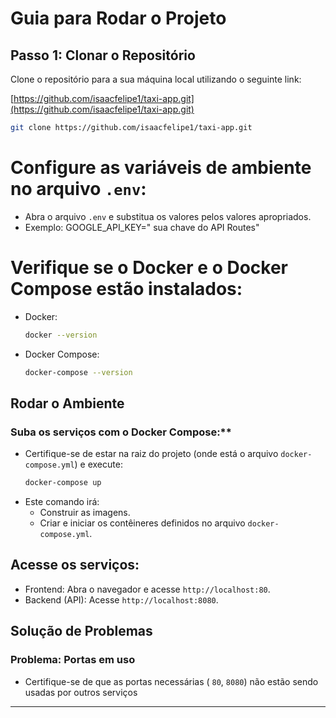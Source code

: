 # Guia para Rodar o Projeto

## Passo 1: Clonar o Repositório
Clone o repositório para a sua máquina local utilizando o seguinte link:

[https://github.com/isaacfelipe1/taxi-app.git](https://github.com/isaacfelipe1/taxi-app.git)

```bash
git clone https://github.com/isaacfelipe1/taxi-app.git
```

# Configure as variáveis de ambiente no arquivo `.env`:
   - Abra o arquivo `.env` e substitua os valores pelos valores apropriados.
   - Exemplo:
     GOOGLE_API_KEY=" sua chave do  API Routes"
# Verifique se o Docker e o Docker Compose estão instalados:
   - Docker:
     ```bash
     docker --version
     ```
   - Docker Compose:
     ```bash
     docker-compose --version
     ```
## Rodar o Ambiente

### Suba os serviços com o Docker Compose:**
   - Certifique-se de estar na raiz do projeto (onde está o arquivo `docker-compose.yml`) e execute:
     ```bash
     docker-compose up
     ```
   - Este comando irá:
     - Construir as imagens.
     - Criar e iniciar os contêineres definidos no arquivo `docker-compose.yml`.

## Acesse os serviços:
   - Frontend: Abra o navegador e acesse `http://localhost:80`.
   - Backend (API): Acesse `http://localhost:8080`.

## Solução de Problemas

### Problema: Portas em uso 
   - Certifique-se de que as portas necessárias ( `80`, `8080`) não estão sendo usadas por outros serviços
---